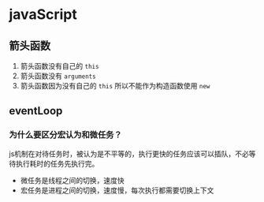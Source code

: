 # javaScript

## 箭头函数

1. 箭头函数没有自己的 `this`
2. 箭头函数没有 `arguments`
3. 箭头函数因为没有自己的 `this` 所以不能作为构造函数使用 `new`

## eventLoop

### 为什么要区分宏认为和微任务？

js机制在对待任务时，被认为是不平等的，执行更快的任务应该可以插队，不必等待执行耗时的任务先执行完。

- 微任务是线程之间的切换，速度快
- 宏任务是进程之间的切换，速度慢，每次执行都需要切换上下文
